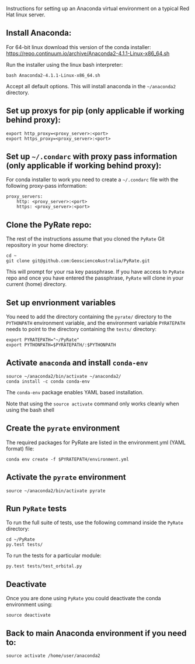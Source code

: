 Instructions for setting up an Anaconda virtual environment on a typical Red Hat linux server.
 
## Install Anaconda:

For 64-bit linux download this version of the conda installer: https://repo.continuum.io/archive/Anaconda2-4.1.1-Linux-x86_64.sh

Run the installer using the linux bash interpreter:
    
    bash Anaconda2-4.1.1-Linux-x86_64.sh

Accept all default options. This will install anaconda in the `~/anaconda2` directory.
 
## Set up proxys for pip (only applicable if working behind proxy):
 
    export http_proxy=<proxy_server>:<port>
    export https_proxy=<proxy_server>:<port>
 
## Set up `~/.condarc` with proxy pass information (only applicable if working behind proxy):
 
For conda installer to work you need to create a `~/.condarc` file with the following proxy-pass information:
 
    proxy_servers:
        http: <proxy_server>:<port>
        https: <proxy_server>:<port>
        
## Clone the PyRate repo:

The rest of the instructions assume that you cloned the `PyRate` Git repository in your home directory: 

    cd ~
    git clone git@github.com:GeoscienceAustralia/PyRate.git
    
This will prompt for your rsa key passphrase. If you have access to `PyRate` repo and once you have entered the passphrase, `PyRate` will clone in your current (home) directory. 


## Set up envrionment variables

You need to add the directory containing the `pyrate/` directory to the `PYTHONPATH` environment variable, and the environment variable `PYRATEPATH` needs to point to the directory containing the `tests/` directory:

	export PYRATEPATH="~/PyRate"
	export PYTHONPATH=$PYRATEPATH/:$PYTHONPATH
    

## Activate `anaconda` and install `conda-env`

    source ~/anaconda2/bin/activate ~/anaconda2/
    conda install -c conda conda-env        

The `conda-env` package enables YAML based installation.

Note that using the `source activate` command only works cleanly when using the bash shell

## Create the `pyrate` environment

The required packages for PyRate are listed in the environment.yml (YAML format) file:
    
    conda env create -f $PYRATEPATH/environment.yml

## Activate the `pyrate` environment

    source ~/anaconda2/bin/activate pyrate

## Run `PyRate` tests

To run the full suite of tests, use the following command inside the `PyRate` directory:
		
	cd ~/PyRate
	py.test tests/

To run the tests for a particular module:

	py.test tests/test_orbital.py

## Deactivate

Once you are done using `PyRate` you could deactivate the conda environment using: 

    source deactivate

## Back to main Anaconda environment if you need to:
    
    source activate /home/user/anaconda2
